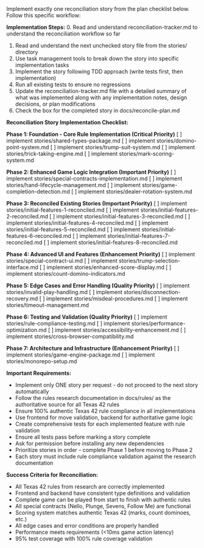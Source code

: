 Implement exactly one reconciliation story from the plan checklist below. Follow this specific workflow:

**Implementation Steps:**
0. Read and understand reconciliation-tracker.md to understand the reconciliation workflow so far
1. Read and understand the next unchecked story file from the stories/ directory
2. Use task management tools to break down the story into specific implementation tasks
3. Implement the story following TDD approach (write tests first, then implementation)
4. Run all existing tests to ensure no regressions
5. Update the reconciliation-tracker.md file with a detailed summary of what was implemented along with any implementation notes, design decisions, or plan modifications
6. Check the box for the completed story in docs/reconcile-plan.md

**Reconciliation Story Implementation Checklist:**

**Phase 1: Foundation - Core Rule Implementation (Critical Priority)**
[ ] implement stories/shared-types-package.md
[ ] implement stories/domino-point-system.md
[ ] implement stories/trump-suit-system.md
[ ] implement stories/trick-taking-engine.md
[ ] implement stories/mark-scoring-system.md

**Phase 2: Enhanced Game Logic Integration (Important Priority)**
[ ] implement stories/special-contracts-implementation.md
[ ] implement stories/hand-lifecycle-management.md
[ ] implement stories/game-completion-detection.md
[ ] implement stories/dealer-rotation-system.md

**Phase 3: Reconciled Existing Stories (Important Priority)**
[ ] implement stories/initial-features-1-reconciled.md
[ ] implement stories/initial-features-2-reconciled.md
[ ] implement stories/initial-features-3-reconciled.md
[ ] implement stories/initial-features-4-reconciled.md
[ ] implement stories/initial-features-5-reconciled.md
[ ] implement stories/initial-features-6-reconciled.md
[ ] implement stories/initial-features-7-reconciled.md
[ ] implement stories/initial-features-8-reconciled.md

**Phase 4: Advanced UI and Features (Enhancement Priority)**
[ ] implement stories/special-contract-ui.md
[ ] implement stories/trump-selection-interface.md
[ ] implement stories/enhanced-score-display.md
[ ] implement stories/count-domino-indicators.md

**Phase 5: Edge Cases and Error Handling (Quality Priority)**
[ ] implement stories/invalid-play-handling.md
[ ] implement stories/disconnection-recovery.md
[ ] implement stories/misdeal-procedures.md
[ ] implement stories/timeout-management.md

**Phase 6: Testing and Validation (Quality Priority)**
[ ] implement stories/rule-compliance-testing.md
[ ] implement stories/performance-optimization.md
[ ] implement stories/accessibility-enhancement.md
[ ] implement stories/cross-browser-compatibility.md

**Phase 7: Architecture and Infrastructure (Enhancement Priority)**
[ ] implement stories/game-engine-package.md
[ ] implement stories/monorepo-setup.md

**Important Requirements:**
- Implement only ONE story per request - do not proceed to the next story automatically
- Follow the rules research documentation in docs/rules/ as the authoritative source for all Texas 42 rules
- Ensure 100% authentic Texas 42 rule compliance in all implementations
- Use frontend for move validation, backend for authoritative game logic
- Create comprehensive tests for each implemented feature with rule validation
- Ensure all tests pass before marking a story complete
- Ask for permission before installing any new dependencies
- Prioritize stories in order - complete Phase 1 before moving to Phase 2
- Each story must include rule compliance validation against the research documentation

**Success Criteria for Reconciliation:**
- All Texas 42 rules from research are correctly implemented
- Frontend and backend have consistent type definitions and validation
- Complete game can be played from start to finish with authentic rules
- All special contracts (Nello, Plunge, Sevens, Follow Me) are functional
- Scoring system matches authentic Texas 42 (marks, count dominoes, etc.)
- All edge cases and error conditions are properly handled
- Performance meets requirements (<10ms game action latency)
- 95% test coverage with 100% rule coverage validation
